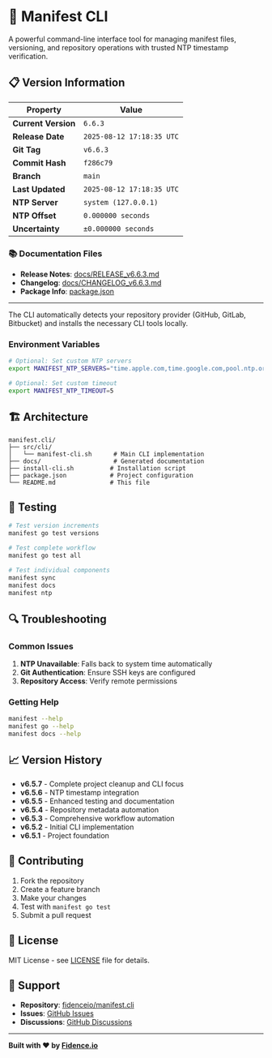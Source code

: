 # 🚀 Manifest CLI

A powerful command-line interface tool for managing manifest files, versioning, and repository operations with trusted NTP timestamp verification.





## 📋 Version Information

| Property | Value |
|----------|-------|
| **Current Version** | `6.6.3` |
| **Release Date** | `2025-08-12 17:18:35 UTC` |
| **Git Tag** | `v6.6.3` |
| **Commit Hash** | `f286c79` |
| **Branch** | `main` |
| **Last Updated** | `2025-08-12 17:18:35 UTC` |
| **NTP Server** | `system (127.0.0.1)` |
| **NTP Offset** | `0.000000 seconds` |
| **Uncertainty** | `±0.000000 seconds` |

### 📚 Documentation Files
- **Release Notes**: [docs/RELEASE_v6.6.3.md](docs/RELEASE_v6.6.3.md)
- **Changelog**: [docs/CHANGELOG_v6.6.3.md](docs/CHANGELOG_v6.6.3.md)
- **Package Info**: [package.json](package.json)

---

The CLI automatically detects your repository provider (GitHub, GitLab, Bitbucket) and installs the necessary CLI tools locally.

### Environment Variables

```bash
# Optional: Set custom NTP servers
export MANIFEST_NTP_SERVERS="time.apple.com,time.google.com,pool.ntp.org,time.nist.gov"

# Optional: Set custom timeout
export MANIFEST_NTP_TIMEOUT=5
```

## 🏗️ Architecture

```
manifest.cli/
├── src/cli/
│   └── manifest-cli.sh      # Main CLI implementation
├── docs/                    # Generated documentation
├── install-cli.sh          # Installation script
├── package.json            # Project configuration
└── README.md               # This file
```

## 🧪 Testing

```bash
# Test version increments
manifest go test versions

# Test complete workflow
manifest go test all

# Test individual components
manifest sync
manifest docs
manifest ntp
```

## 🔍 Troubleshooting

### Common Issues

1. **NTP Unavailable**: Falls back to system time automatically
2. **Git Authentication**: Ensure SSH keys are configured
3. **Repository Access**: Verify remote permissions

### Getting Help

```bash
manifest --help
manifest go --help
manifest docs --help
```

## 📈 Version History

- **v6.5.7** - Complete project cleanup and CLI focus
- **v6.5.6** - NTP timestamp integration
- **v6.5.5** - Enhanced testing and documentation
- **v6.5.4** - Repository metadata automation
- **v6.5.3** - Comprehensive workflow automation
- **v6.5.2** - Initial CLI implementation
- **v6.5.1** - Project foundation

## 🤝 Contributing

1. Fork the repository
2. Create a feature branch
3. Make your changes
4. Test with `manifest go test`
5. Submit a pull request

## 📄 License

MIT License - see [LICENSE](LICENSE) file for details.

## 🌟 Support

- **Repository**: [fidenceio/manifest.cli](https://github.com/fidenceio/manifest.cli)
- **Issues**: [GitHub Issues](https://github.com/fidenceio/manifest.cli/issues)
- **Discussions**: [GitHub Discussions](https://github.com/fidenceio/manifest.cli/discussions)

---

**Built with ❤️ by [Fidence.io](https://fidence.io)**
